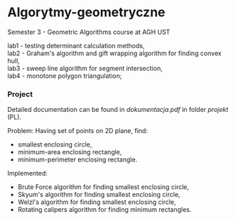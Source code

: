 # Algorytmy-geometryczne
Semester 3 - Geometric Algorithms course at AGH UST

lab1 - testing determinant calculation methods,<br>
lab2 - Graham's algorithm and gift wrapping algorithm for finding convex hull,<br>
lab3 - sweep line algorithm for segment intersection,<br>
lab4 - monotone polygon triangulation;<br>

### Project
Detailed documentation can be found in <em>dokumentacja.pdf</em> in folder <em>projekt</em> (PL).

Problem: Having set of points on 2D plane, find:
 - smallest enclosing circle,
 - minimum-area enclosing rectangle,
 - minimum-perimeter enclosing rectangle.
 
Implemented:
 - Brute Force algorithm for finding smallest enclosing circle,
 - Skyum's algorithm for finding smallest enclosing circle,
 - Welzl's algorithm for finding smallest enclosing circle,
 - Rotating calipers algorithm for finding minimum rectangles.
